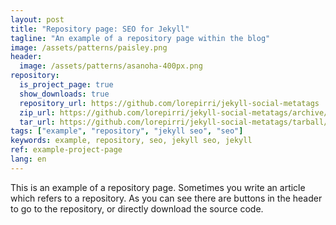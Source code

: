 ```yaml
---
layout: post
title: "Repository page: SEO for Jekyll"
tagline: "An example of a repository page within the blog"
image: /assets/patterns/paisley.png
header:
  image: /assets/patterns/asanoha-400px.png
repository:
  is_project_page: true
  show_downloads: true
  repository_url: https://github.com/lorepirri/jekyll-social-metatags
  zip_url: https://github.com/lorepirri/jekyll-social-metatags/archive/master.zip
  tar_url: https://github.com/lorepirri/jekyll-social-metatags/tarball/master
tags: ["example", "repository", "jekyll seo", "seo"]
keywords: example, repository, seo, jekyll seo, jekyll  
ref: example-project-page
lang: en
---
```


This is an example of a repository page. Sometimes you write an article which refers to a repository. As you can see there are buttons in the header to go to the repository, or directly download the source code.